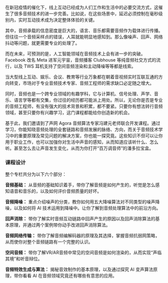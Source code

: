 在新冠疫情的催化下，线上互动已经成为人们工作和生活中的必要交流方式，这催生了很多音频技术的进一步完善。比如说，在这些场景中，延迟必须控制在毫秒级别内，实时互动技术成为决定整体体验的关键。

其中，音频承载的信息密度是巨大的，语言、音乐都需要音频作为载体进行传播。但往往一个音频采样点的错误，人耳就能明显地感知到。那么像噪声、回声、网络抖动等问题，就更需要专业的处理了。

而在未来，可预测的是，人工智能领域在音频技术上会有进一步的突破。Facebook 改名 Meta 进军元宇宙，音频播客 Clubhouse 等纯音频社交方式的流行，以及 TWS 耳机支持了空间音频渲染和主动降噪等等都是线索。

当大型线上互动、娱乐、会议、教育等行业万象都在朝着音视频实时互联互通的方向转变，市场对于专业音频技术专家、音频工程师的需求缺口必定随之增大。

同时，音频也是一个跨专业领域的有趣学科，它与计算机、信号处理、声学、音乐、语言学等都有交集，你过往的经历都可能派上用处。所以，无论你是否是专业的音频工程师，有没有强大的技术背景和积累，都不要紧。只要你有想法转行音频领域，甚至只要你有兴趣学习，这门课程都能给你创造新的机会。

基于此，我们邀请到了声网 Agora 音频算法专家冯建元老师联合开发课程。通过学习，你能知晓音频处理的全套链路和音频发展的脉络、方向，而关于音频技术学习中的重要原理及常见问题的解决方案，你也能一探究竟。这些知识不但可以让你用于职业工作，也可以加强你对生活中声音的感知，从而知道应该听什么、怎么听。甚至怎么去让声音发生变化，从而为你打开“百万调音师”的潘多拉宝盒。

### 课程设计

整个专栏共分为以下六个部分：

**音频基础：** 从音频的基础知识着手，带你了解音频是如何产生的，听觉是怎么感知语音和音乐的，以及如何评价音频质量的好坏。

**音频降噪：** 重点介绍噪声的分类，教你如何用五大降噪算法对不同类型的噪声降噪，以及如何将 AI 技术运用到降噪中。让你了解到音频处理算法中的前沿方向。

**回声消除：** 带你了解实时音频互动链路中回声产生的原因以及回声消除算法的基本原理，并通过两个案例带你动手改进回声消除算法。

**音频网络传输：** 带你了解音频编解码器的原理及其选择，掌握音频抗弱网策略，从而使你对整个音频链路有一个完整的认识。

**空间音频：** 带你了解VR/AR音频中常见的空间音频是如何渲染的，从而实现“声临其境”和听音辩位。

**音频特效生成与算法：** 揭秘音效制作的基本原理，以及通过探究 AI 变声算法原理，带你看看 AI 在音频领域究竟还有哪些有意思的应用。